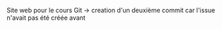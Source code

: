 Site web pour le cours Git
-> creation d'un deuxième commit car l'issue n'avait pas été créée avant
